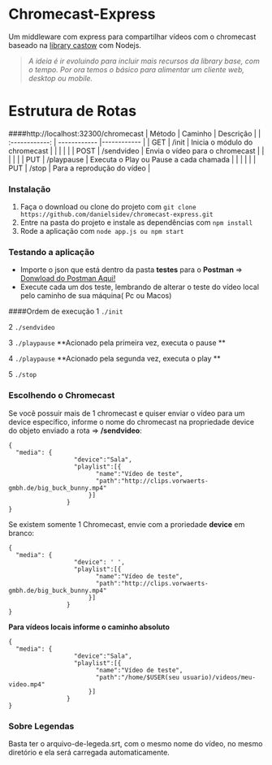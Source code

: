 Chromecast-Express
==============

Um middleware com express para compartilhar vídeos com o chromecast baseado na [library castow](https://github.com/xat/castnow) com Nodejs.

> *A ideia é ir evoluindo para incluir mais recursos da library base, com o tempo. Por ora temos o básico para alimentar um cliente web, desktop ou mobile.*

Estrutura de Rotas
==============
####http://localhost:32300/chromecast
|   Método      |     Caminho            |  Descrição      |
| :------------: | ------------ |------------ |
|   GET      |       /init         | Inicia o módulo do chromecast        |
|  |  |        |
|   POST |       /sendvideo  | Envia o vídeo para o chromecast       |
|  |  |        |
|   PUT     |       /playpause         | Executa o Play ou Pause a cada chamada       |
|  |  |        |
|  PUT      |       /stop         | Para a reprodução do vídeo       |


### Instalação

1. Faça o download ou clone do projeto com `git clone https://github.com/danielsidev/chromecast-express.git`
2. Entre na pasta do projeto e instale as dependências com `npm install`
3. Rode a aplicação com `node app.js ou npm start`

### Testando a aplicação

- Importe o json que está dentro da pasta  **testes** para o **Postman**  => [Donwload do Postman Aqui!](https://www.getpostman.com/)
- Execute cada um dos teste, lembrando de alterar o teste do vídeo local pelo caminho de sua máquina( Pc ou Macos)

####Ordem de execução
1 `./init`  

2 `./sendvideo`

3 `./playpause` **Acionado pela primeira vez, executa o pause **

4 `./playpause` **Acionado pela segunda vez, executa o play **

5 `./stop`
### Escolhendo o Chromecast
Se você possuir mais de 1 chromecast e quiser enviar o vídeo para um device específico, informe o nome do chromecast na propriedade device do objeto enviado a rota  => **/sendvideo**:

    {
      "media": {
    		          "device":"Sala",
    		          "playlist":[{
    					    "name":"Vídeo de teste",
    					    "path":"http://clips.vorwaerts-gmbh.de/big_buck_bunny.mp4"
    					  }]
      				}
    }		  


Se existem somente 1 Chromecast, envie com a proriedade **device** em branco:


    {
      "media": {
    		          "device": ' ',
    		          "playlist":[{
    					    "name":"Vídeo de teste",
    					    "path":"http://clips.vorwaerts-gmbh.de/big_buck_bunny.mp4"
    					  }]
      				}
    }		  

**Para vídeos locais informe o caminho absoluto**


    {
      "media": {
    		          "device":"Sala",
    		          "playlist":[{
    					    "name":"Vídeo de teste",
    					    "path":"/home/$USER(seu usuario)/videos/meu-video.mp4"
    					  }]
      				}
    }		  



### Sobre Legendas
Basta ter o arquivo-de-legeda.srt, com o mesmo nome do vídeo,  no mesmo diretório e ela será carregada automaticamente.
